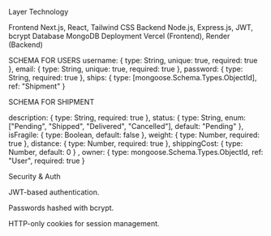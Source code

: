 Layer	Technology


Frontend	Next.js, React, Tailwind CSS
Backend	Node.js, Express.js, JWT, bcrypt
Database	MongoDB
Deployment	Vercel (Frontend), Render (Backend)


SCHEMA FOR USERS
username: { type: String, unique: true, required: true },
  email: { type: String, unique: true, required: true },
  password: { type: String, required: true },
  ships: { type: [mongoose.Schema.Types.ObjectId], ref: "Shipment" }

  SCHEMA FOR SHIPMENT

  description: { type: String, required: true },
  status: { type: String, enum: ["Pending", "Shipped", "Delivered", "Cancelled"], default: "Pending" },
  isFragile: { type: Boolean, default: false },
  weight: { type: Number, required: true },
  distance: { type: Number, required: true },
  shippingCost: { type: Number, default: 0 } , 
  owner: { type: mongoose.Schema.Types.ObjectId, ref: "User", required: true }



Security & Auth

JWT-based authentication.

Passwords hashed with bcrypt.

HTTP-only cookies for session management.